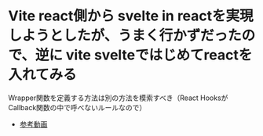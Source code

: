 # Vite react側から svelte in reactを実現しようとしたが、うまく行かずだったので、逆に vite svelteではじめてreactを入れてみる

Wrapper関数を定義する方法は別の方法を模索すべき（React HooksがCallback関数の中で呼べないルールなので）

- [参考動画](https://www.youtube.com/watch?v=FrusJNycQvk)